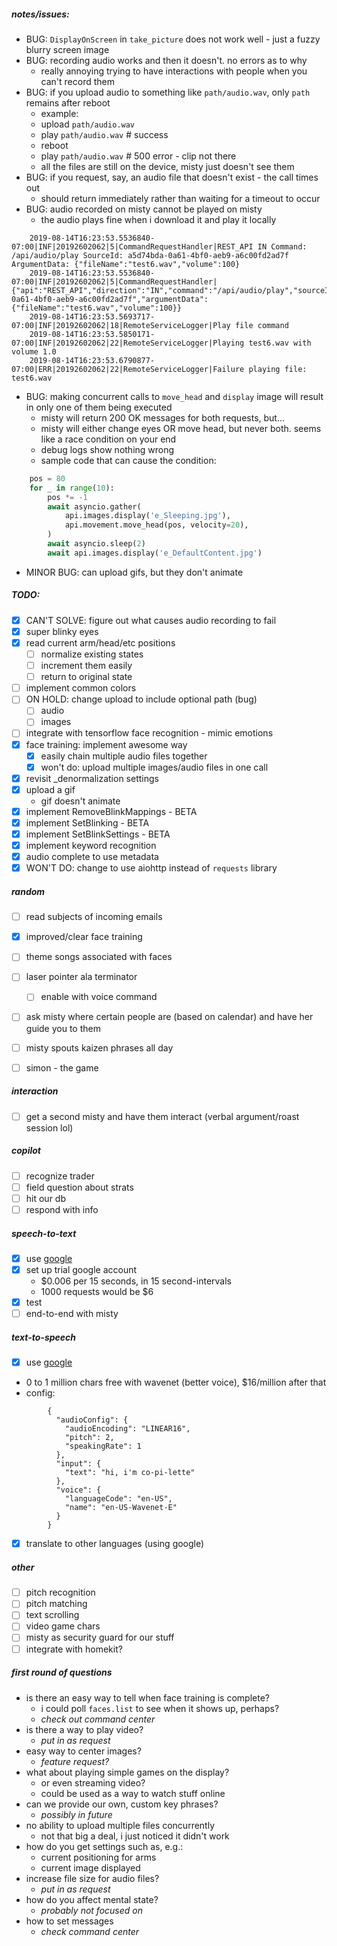 ##### notes/issues:
- BUG: `DisplayOnScreen` in `take_picture` does not work well - just a fuzzy blurry screen image
- BUG: recording audio works and then it doesn't. no errors as to why
    - really annoying trying to have interactions with people when you can't record them
- BUG: if you upload audio to something like `path/audio.wav`, only `path` remains after reboot
    - example:
    - upload `path/audio.wav`
    - play `path/audio.wav`  # success
    - reboot
    - play `path/audio.wav`  # 500 error - clip not there
    - all the files are still on the device, misty just doesn't see them
- BUG: if you request, say, an audio file that doesn't exist - the call times out
    - should return immediately rather than waiting for a timeout to occur
- BUG: audio recorded on misty cannot be played on misty
  - the audio plays fine when i download it and play it locally

```text
    2019-08-14T16:23:53.5536840-07:00|INF|20192602062|5|CommandRequestHandler|REST_API IN Command: /api/audio/play SourceId: a5d74bda-0a61-4bf0-aeb9-a6c00fd2ad7f ArgumentData: {"fileName":"test6.wav","volume":100} 
    2019-08-14T16:23:53.5536840-07:00|INF|20192602062|5|CommandRequestHandler|{"api":"REST_API","direction":"IN","command":"/api/audio/play","sourceId":"a5d74bda-0a61-4bf0-aeb9-a6c00fd2ad7f","argumentData":{"fileName":"test6.wav","volume":100}} 
    2019-08-14T16:23:53.5693717-07:00|INF|20192602062|18|RemoteServiceLogger|Play file command 
    2019-08-14T16:23:53.5850171-07:00|INF|20192602062|22|RemoteServiceLogger|Playing test6.wav with volume 1.0 
    2019-08-14T16:23:53.6790877-07:00|ERR|20192602062|22|RemoteServiceLogger|Failure playing file: test6.wav 
```
- BUG: making concurrent calls to `move_head` and `display` image will result in only one of them being executed
    - misty will return 200 OK messages for both requests, but...
    - misty will either change eyes OR move head, but never both. seems like a race condition on your end
    - debug logs show nothing wrong
    - sample code that can cause the condition:

```python
    pos = 80
    for _ in range(10):
        pos *= -1
        await asyncio.gather(
            api.images.display('e_Sleeping.jpg'),
            api.movement.move_head(pos, velocity=20),
        )
        await asyncio.sleep(2)
        await api.images.display('e_DefaultContent.jpg')
```
- MINOR BUG: can upload gifs, but they don't animate
    
##### TODO:
- [x] CAN'T SOLVE: figure out what causes audio recording to fail
- [x] super blinky eyes
- [x] read current arm/head/etc positions
    - [ ] normalize existing states
    - [ ] increment them easily
    - [ ] return to original state
- [ ] implement common colors
- [ ] ON HOLD: change upload to include optional path (bug)
    - [ ] audio
    - [ ] images
- [ ] integrate with tensorflow face recognition - mimic emotions
- [x] face training: implement awesome way
    - [x] easily chain multiple audio files together
    - [x] won't do: upload multiple images/audio files in one call
- [x] revisit _denormalization settings
- [x] upload a gif
    - gif doesn't animate
- [x] implement RemoveBlinkMappings - BETA
- [x] implement SetBlinking - BETA
- [x] implement SetBlinkSettings - BETA
- [x] implement keyword recognition
- [x] audio complete to use metadata
- [x] WON'T DO: change to use aiohttp instead of `requests` library

##### random
- [ ] read subjects of incoming emails
- [x] improved/clear face training
- [ ] theme songs associated with faces
- [ ] laser pointer ala terminator
    - [ ] enable with voice command
- [ ] ask misty where certain people are (based on calendar) and have her guide you to them
- [ ] misty spouts kaizen phrases all day
- [ ] simon - the game


##### interaction
- [ ] get a second misty and have them interact (verbal argument/roast session lol)

##### copilot
- [ ] recognize trader
- [ ] field question about strats
- [ ] hit our db
- [ ] respond with info

##### speech-to-text
- [x] use [google](https://cloud.google.com/speech-to-text/)
- [x] set up trial google account
  - $0.006 per 15 seconds, in 15 second-intervals
  - 1000 requests would be $6
- [x] test 
- [ ] end-to-end with misty

##### text-to-speech
- [x] use [google](https://cloud.google.com/text-to-speech/)
- 0 to 1 million chars free with wavenet (better voice), $16/million after that
- config:
```
        {
          "audioConfig": {
            "audioEncoding": "LINEAR16",
            "pitch": 2,
            "speakingRate": 1
          },
          "input": {
            "text": "hi, i'm co-pi-lette"
          },
          "voice": {
            "languageCode": "en-US",
            "name": "en-US-Wavenet-E"
          }
        }
```

- [x] translate to other languages (using google)

##### other
- [ ] pitch recognition
- [ ] pitch matching
- [ ] text scrolling
- [ ] video game chars
- [ ] misty as security guard for our stuff
- [ ] integrate with homekit?

##### first round of questions
 - is there an easy way to tell when face training is complete?
    - i could poll `faces.list` to see when it shows up, perhaps?
    - _check out command center_
 - is there a way to play video?
    - _put in as request_
 - easy way to center images?
    - _feature request?_
 - what about playing simple games on the display?
    - or even streaming video?
    - could be used as a way to watch stuff online
 - can we provide our own, custom key phrases?
    - _possibly in future_
 - no ability to upload multiple files concurrently
    - not that big a deal, i just noticed it didn't work
 - how do you get settings such as, e.g.:
    - current positioning for arms
    - current image displayed
 - increase file size for audio files?
    - _put in as request_
 - how do you affect mental state?
    - _probably not focused on_
 - how to set messages
    - _check command center_
